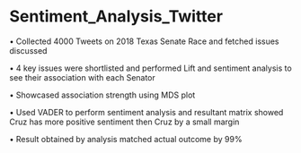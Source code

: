 # Sentiment_Analysis_Twitter
•	Collected 4000 Tweets on 2018 Texas Senate Race and fetched issues discussed 

•	4 key issues were shortlisted and performed Lift and sentiment analysis to see their association with each Senator

•	Showcased association strength using MDS plot

•	Used VADER to perform sentiment analysis and resultant matrix showed Cruz has more positive sentiment then Cruz by a small margin

•	Result obtained by analysis matched actual outcome by 99%
